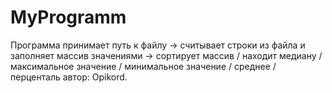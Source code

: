# MyProgramm
Программа принимает путь к файлу -> 
считывает строки из файла и заполняет массив значениями -> 
сортирует массив / находит медиану / максимальное значение / минимальное значение / среднее / перценталь
автор: Opikord.
